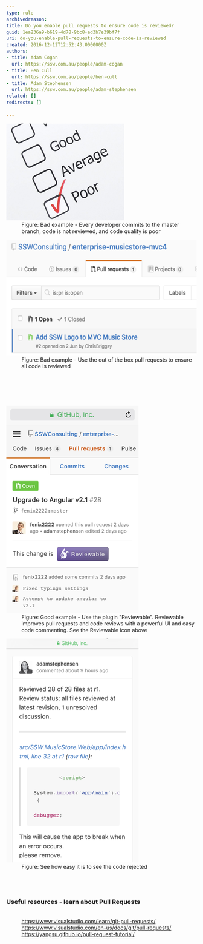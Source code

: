 ```yaml
---
type: rule
archivedreason: 
title: Do you enable pull requests to ensure code is reviewed?
guid: 1ea236a9-b619-4d78-9bc8-ed3b7e39bf7f
uri: do-you-enable-pull-requests-to-ensure-code-is-reviewed
created: 2016-12-12T12:52:43.0000000Z
authors:
- title: Adam Cogan
  url: https://ssw.com.au/people/adam-cogan
- title: Ben Cull
  url: https://ssw.com.au/people/ben-cull
- title: Adam Stephensen
  url: https://ssw.com.au/people/adam-stephensen
related: []
redirects: []

---
```



<dl class="badImage"><dt><img src="github-pullrequest-bad-2.png" alt="github-pullrequest-bad-2.png" /><br></dt><dd>Figure: <span style="background-color:transparent;font-size:0.9rem;">Bad example - Every developer commits to the master branch, code is not reviewed, and code quality is poor</span></dd></dl><dl class="badImage"><dt><img src="github-pullrequest-bad.png" alt="github-pullrequest-bad-2.png" style="width:585px;height:305px;" /><br></dt><dd>Figure: Bad example - Use the out of the box pull requests to ensure all code is reviewed</dd></dl> <br>
<br><excerpt class='endintro'></excerpt><br>
<dl class="goodImage">​
   <dt>​​<img src="github-pullrequest-1.png" alt="github-pullrequest-1.png" style="width:350px;height:546px;" /><br></dt><dd>Figure: Good example - Use the plugin "Reviewable". Reviewable improves pull requests and code reviews with a powerful UI and easy code commenting. ​See the Reviewable icon above </dd></dl><dl class="image"><dt>​​<img src="github-pullrequest-2.png" alt="github-pullrequest-2.png" style="width:350px;" /><br></dt><dd>Figure: See how easy it is to see the code rejected​<br></dd><dd><br></dd><dd><br></dd><dd><br></dd><h3 class="ssw15-rteElement-H3">Useful resources - learn about Pull Requests<br></h3><dd><br></dd><dd><a href="https://www.visualstudio.com/learn/git-pull-requests/">https://www.visualstudio.com/learn/git-pull-requests/</a><br></dd><dd><a href="https://www.visualstudio.com/en-us/docs/git/pull-requests/">https://www.visualstudio.com/en-us/docs/git/pull-requests/</a><br><a href="https://yangsu.github.io/pull-request-tutorial/">https://yangsu.github.io/pull-request-tutorial/​</a><br></dd></dl> ​<br>



